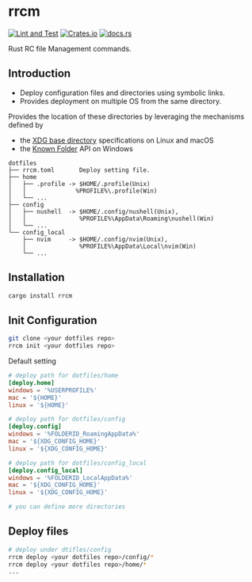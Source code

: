 # rrcm
[![Lint and Test](https://github.com/mizuki0629/rrcm/actions/workflows/rust.yml/badge.svg)](https://github.com/mizuki0629/rrcm/actions/workflows/rust.yml)
 [![Crates.io](https://img.shields.io/crates/v/rrcm.svg)](https://crates.io/crates/rrcm) [![docs.rs](https://docs.rs/rrcm/badge.svg)](https://docs.rs/rrcm/)
 
Rust RC file Management commands.

## Introduction
- Deploy configuration files and directories using symbolic links.
- Provides deployment on multiple OS from the same directory.

Provides the location of these directories by leveraging the mechanisms defined by
- the [XDG base directory](https://standards.freedesktop.org/basedir-spec/basedir-spec-latest.html)  specifications on Linux and macOS
- the [Known Folder](https://msdn.microsoft.com/en-us/library/windows/desktop/dd378457.aspx) API on Windows

```
dotfiles
├── rrcm.toml       Deploy setting file.
├── home
│   ├── .profile -> $HOME/.profile(Unix)
│   │              %PROFILE%\.profile(Win)
│   └── ...
├── config
│   ├── nushell  -> $HOME/.config/nushell(Unix),
│   │               %PROFILE%\AppData\Roaming\nushell(Win)
│   └── ...
└── config_local 
    ├── nvim     -> $HOME/.config/nvim(Unix),
    │               %PROFILE%\AppData\Local\nvim(Win)
    └── ...
```

## Installation
```sh
cargo install rrcm
```

## Init Configuration
```sh
git clone <your dotfiles repo>
rrcm init <your dotfiles repo>
```

Default setting
```toml
# deploy path for dotfiles/home
[deploy.home]
windows = '%USERPROFILE%'
mac = '${HOME}'
linux = '${HOME}'

# deploy path for dotfiles/config
[deploy.config]
windows = '%FOLDERID_RoamingAppData%'
mac = '${XDG_CONFIG_HOME}'
linux = '${XDG_CONFIG_HOME}'

# deploy path for dotfiles/config_local
[deploy.config_local]
windows = '%FOLDERID_LocalAppData%'
mac = '${XDG_CONFIG_HOME}'
linux = '${XDG_CONFIG_HOME}'

# you can define more directories
```

## Deploy files
```sh
# deploy under dtifles/config
rrcm deploy <your dotfiles repo>/config/*
rrcm deploy <your dotfiles repo>/home/*
...
```
